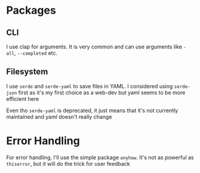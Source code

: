 # Packages

## CLI
I use clap for arguments. It is very common and can use arguments like `-all`, `--completed` etc.

## Filesystem

I use `serde` and `serde-yaml` to save files in YAML. 
I considered using `serde-json` first as it's my first choice as a web-dev but yaml seems to be more efficient here

Even tho `serde-yaml` is deprecated, it just means that it's not currently maintained and yaml doesn't really change


# Error Handling

For error handling, I'll use the simple package `anyhow`.
It's not as powerful as `thiserror`, but it will do the trick for user feedback
